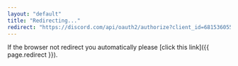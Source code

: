 ```yaml
---
layout: "default"
title: "Redirecting..."
redirect: "https://discord.com/api/oauth2/authorize?client_id=681536055572430918&permissions=8&redirect_uri=https%3A%2F%2Figorkowalczyk.github.io%2Fmajobot%2Fauthorized&response_type=code&scope=bot%20identify"
---
```

If the browser not redirect you automatically please [click this link]({{ page.redirect }}).
